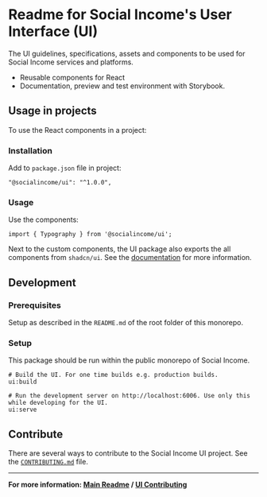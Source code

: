 # Readme for Social Income's User Interface (UI)

The UI guidelines, specifications, assets and components to be used for
Social Income services and platforms.

- Reusable components for React
- Documentation, preview and test environment with Storybook.

## Usage in projects

To use the React components in a project:

### Installation

Add to `package.json` file in project:

```
"@socialincome/ui": "^1.0.0",
```

### Usage

Use the components:

```tsx
import { Typography } from '@socialincome/ui';
```

Next to the custom components, the UI package also exports the all components
from `shadcn/ui`. See the [documentation](https://ui.shadcn.com/) for more information.

## Development

### Prerequisites

Setup as described in the `README.md` of the root folder of this
monorepo.

### Setup

This package should be run within the public monorepo of Social Income.

```shell
# Build the UI. For one time builds e.g. production builds.
ui:build

# Run the development server on http://localhost:6006. Use only this while developing for the UI.
ui:serve
```

## Contribute

There are several ways to contribute to the Social Income UI project.
See the [`CONTRIBUTING.md`](/CONTRIBUTING.md) file.

---

**For more information: [Main Readme](/README.md) /
[UI Contributing](/ui/README.md)**
